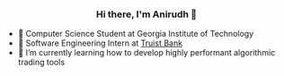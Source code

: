 
<h3 align="center">Hi there, I'm Anirudh 👋</h3>

<!--
**anirudh-arunkumar/anirudh-arunkumar** is a ✨ _special_ ✨ repository because its `README.md` (this file) appears on your GitHub profile.

Here are some ideas to get you started:

- 🔭 I’m currently working on ...
- 🌱 I’m currently learning ...
- 👯 I’m looking to collaborate on ...
- 🤔 I’m looking for help with ...
- 💬 Ask me about ...
- 📫 How to reach me: ...
- 😄 Pronouns: ...
- ⚡ Fun fact: ...
-->

- 🐝 Computer Science Student at Georgia Institute of Technology
- 🔬 Software Engineering Intern at [Truist Bank](https://www.truist.com/)
- 🌱 I’m currently learning how to develop highly performant algorithmic trading tools
